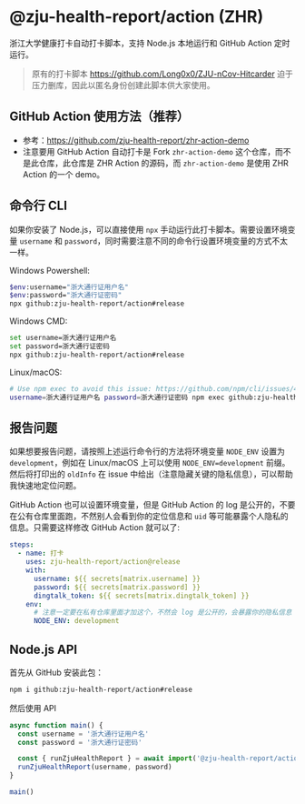 # @zju-health-report/action (ZHR)

浙江大学健康打卡自动打卡脚本，支持 Node.js 本地运行和 GitHub Action 定时运行。

> 原有的打卡脚本 https://github.com/Long0x0/ZJU-nCov-Hitcarder 迫于压力删库，因此以匿名身份创建此脚本供大家使用。

## GitHub Action 使用方法（推荐）

- 参考：https://github.com/zju-health-report/zhr-action-demo
- 注意要用 GitHub Action 自动打卡是 Fork `zhr-action-demo` 这个仓库，而不是此仓库，此仓库是 ZHR Action 的源码，而 `zhr-action-demo` 是使用 ZHR Action 的一个 demo。

## 命令行 CLI

如果你安装了 Node.js，可以直接使用 `npx` 手动运行此打卡脚本。需要设置环境变量 `username` 和 `password`，同时需要注意不同的命令行设置环境变量的方式不太一样。

Windows Powershell:

```bash
$env:username="浙大通行证用户名"
$env:password="浙大通行证密码"
npx github:zju-health-report/action#release
```

Windows CMD:

```bash
set username=浙大通行证用户名
set password=浙大通行证密码
npx github:zju-health-report/action#release
```

Linux/macOS:

```bash
# Use npm exec to avoid this issue: https://github.com/npm/cli/issues/4003
username=浙大通行证用户名 password=浙大通行证密码 npm exec github:zju-health-report/action#release
```

## 报告问题

如果想要报告问题，请按照上述运行命令行的方法将环境变量 `NODE_ENV` 设置为 `development`，例如在 Linux/macOS 上可以使用 `NODE_ENV=development` 前缀。然后将打印出的 `oldInfo` 在 issue 中给出（注意隐藏关键的隐私信息），可以帮助我快速地定位问题。

GitHub Action 也可以设置环境变量，但是 GitHub Action 的 log 是公开的，不要在公有仓库里面跑，不然别人会看到你的定位信息和 `uid` 等可能暴露个人隐私的信息。只需要这样修改 GitHub Action 就可以了:

```yml
steps:
  - name: 打卡
    uses: zju-health-report/action@release
    with:
      username: ${{ secrets[matrix.username] }}
      password: ${{ secrets[matrix.password] }}
      dingtalk_token: ${{ secrets[matrix.dingtalk_token] }}
    env:
      # 注意一定要在私有仓库里面才加这个，不然会 log 是公开的，会暴露你的隐私信息
      NODE_ENV: development
```

## Node.js API

首先从 GitHub 安装此包：

```bash
npm i github:zju-health-report/action#release
```

然后使用 API

```js
async function main() {
  const username = '浙大通行证用户名'
  const password = '浙大通行证密码'

  const { runZjuHealthReport } = await import('@zju-health-report/action')
  runZjuHealthReport(username, password)
}

main()

```
